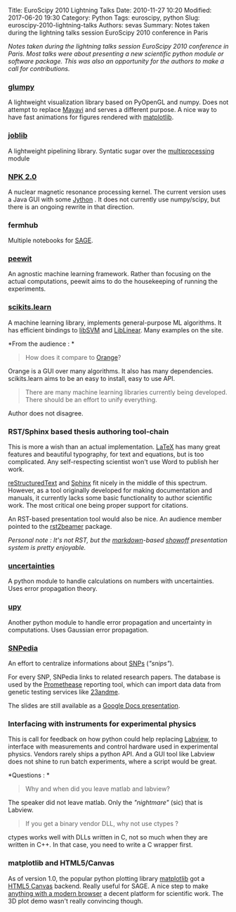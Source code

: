Title: EuroScipy 2010 Lightning Talks
Date: 2010-11-27 10:20
Modified: 2017-06-20 19:30
Category: Python
Tags: euroscipy, python
Slug: euroscipy-2010-lightning-talks
Authors: sevas
Summary: Notes taken during the lightning talks session EuroScipy 2010 conference in Paris

*Notes taken during the lightning talks session EuroScipy 2010
 conference in Paris. Most talks were about presenting a new
 scientific python
 module or software package. This was also an opportunity for the
 authors to make a call for contributions.*
 
 
### [glumpy](http://code.google.com/p/glumpy/)

A lightweight visualization library
based on PyOpenGL and numpy. Does not attempt to replace [Mayavi](http://code.enthought.com/projects/mayavi/) and
serves a different purpose. A nice
way to have fast animations for figures rendered with
[matplotlib](http://matplotlib.sourceforge.net/). 


### [joblib](http://github.com/GaelVaroquaux/joblib)

A lightweight pipelining library.
Syntatic sugar over the [multiprocessing](http://docs.python.org/library/multiprocessing.html) module

### [NPK 2.0](http://abcis.cbs.cnrs.fr/NPK/index.html) 

A nuclear magnetic
resonance processing kernel. The current version uses a Java GUI with
some [Jython](http://www.jython.org/ ) . It does not currently use numpy/scipy, but there is an
ongoing rewrite in that direction.


### fermhub

Multiple notebooks for [SAGE](http://www.sagemath.org/ ). 


### [peewit](http://www.ke.tu-darmstadt.de/resources/peewit)

An agnostic machine learning framework.
Rather than focusing on the actual computations, peewit aims to do the
housekeeping of running the experiments.


### [scikits.learn](http://scikit-learn.sourceforge.net/)

A machine learning library, implements general-purpose ML
algorithms. It has efficient bindings to [libSVM](http://www.csie.ntu.edu.tw/~cjlin/liblinear/ ) 
  and [LibLinear](http://www.csie.ntu.edu.tw/~cjlin/liblinear/). Many
  examples on the site.
  
  
*From the audience : *
> How does it compare to
>  [Orange](http://www.ailab.si/orange/)?
 
Orange is a GUI over many algorithms. It also has many dependencies.
scikits.learn aims to be an easy to install, easy to use API.

> There are many machine learning libraries currently being
> developed. There should be an effort to unify everything.

Author does not disagree.


### RST/Sphinx based thesis authoring tool-chain

This is more a wish than an actual implementation. 
[LaTeX](http://en.wikipedia.org/wiki/LaTeX) has many great features and beautiful typography, for text and
equations, but is too complicated. Any self-respecting scientist won't
use Word to publish her work.

[reStructuredText](http://docutils.sourceforge.net/rst.html ) and 
 [Sphinx](http://sphinx.pocoo.org/ ) fit nicely in the middle of this
spectrum. However, as a tool originally developed for making documentation
and manuals, it currently lacks some basic functionality to author
scientific work. The most critical one being proper support for citations. 

An RST-based presentation tool would also be nice. An audience member
pointed to the [rst2beamer](http://www.agapow.net/software/rst2beamer) package.


*Personal note : It's not RST, but the [markdown](http://daringfireball.net/projects/markdown/)-based
 [showoff](https://github.com/schacon/showoff) presentation system is pretty enjoyable.*




### [uncertainties](http://packages.python.org/uncertainties/)

A python module to handle calculations on numbers with uncertainties. Uses error
propagation theory.



### [upy](https://github.com/friedrichromstedt/upy)

Another python module to handle error propagation and uncertainty in computations.
Uses Gaussian error propagation.


### [SNPedia](http://www.snpedia.com/index.php/SNPedia)

An effort to centralize informations about [SNPs](http://www.snpedia.com/index.php/SNP) (*"snips"*).

For every SNP, SNPedia links to related research papers. The database
is used by the
[Promethease](http://www.snpedia.com/index.php/Promethease ) reporting
tool, which can import data data from genetic testing services like
[23andme](https://www.23andme.com/).

The slides are still available as a [Google Docs presentation](http://tinyurl.com/mydna123).


### Interfacing with instruments for experimental physics

This is call for feedback on how python could help replacing  [Labview](http://www.ni.com/labview/), to interface with
measurements and control hardware used in experimental physics.
Vendors rarely ships a python API. And a GUI tool like Labview does
not shine to run batch experiments, where a script would be great. 


*Questions : *

> Why and when did you leave matlab and labview?

The speaker did not leave matlab. Only the *"nightmare"* (sic) that is Labview.

> If you get a binary vendor DLL, why not use ctypes ?

ctypes works well with DLLs written in C, not so much when they are
written in C++. In that case, you need to write a C wrapper first.


### matplotlib and HTML5/Canvas

As of version 1.0, the popular python plotting library
[matplotlib](http://matplotlib.sourceforge.net/) got a  
[HTML5 Canvas](http://en.wikipedia.org/wiki/Canvas_element) backend.
Really useful for SAGE. A nice step to make [anything with a modern
browser](http://www.apple.com/ipad/) a decent platform for scientific work. 
The 3D plot demo wasn't really convincing though.
